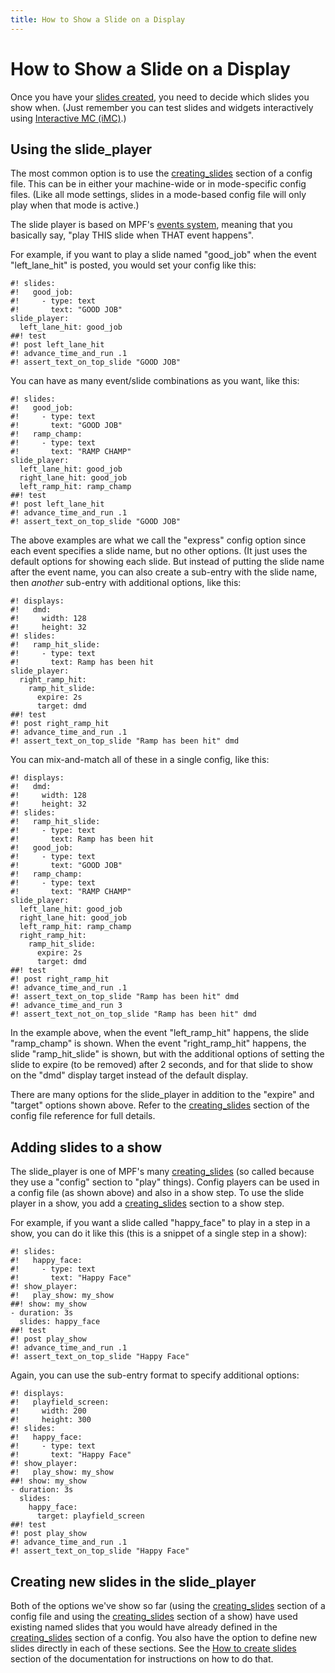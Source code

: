```yaml
---
title: How to Show a Slide on a Display
---
```


# How to Show a Slide on a Display


Once you have your [slides created](creating_slides.md), you need to decide which slides you show when. (Just
remember you can test slides and widgets interactively using
[Interactive MC (iMC)](../../tools/imc.md).)

## Using the slide_player

The most common option is to use the
[creating_slides](../../config/slide_player.md) section of a config
file. This can be in either your machine-wide or in mode-specific config
files. (Like all mode settings, slides in a mode-based config file will
only play when that mode is active.)

The slide player is based on MPF's
[events system](../../events/index.md), meaning
that you basically say, "play THIS slide when THAT event happens".

For example, if you want to play a slide named "good_job" when the
event "left_lane_hit" is posted, you would set your config like this:

``` mpf-mc-config
#! slides:
#!   good_job:
#!     - type: text
#!       text: "GOOD JOB"
slide_player:
  left_lane_hit: good_job
##! test
#! post left_lane_hit
#! advance_time_and_run .1
#! assert_text_on_top_slide "GOOD JOB"
```

You can have as many event/slide combinations as you want, like this:

``` mpf-mc-config
#! slides:
#!   good_job:
#!     - type: text
#!       text: "GOOD JOB"
#!   ramp_champ:
#!     - type: text
#!       text: "RAMP CHAMP"
slide_player:
  left_lane_hit: good_job
  right_lane_hit: good_job
  left_ramp_hit: ramp_champ
##! test
#! post left_lane_hit
#! advance_time_and_run .1
#! assert_text_on_top_slide "GOOD JOB"
```

The above examples are what we call the "express" config option since
each event specifies a slide name, but no other options. (It just uses
the default options for showing each slide. But instead of putting the
slide name after the event name, you can also create a sub-entry with
the slide name, then *another* sub-entry with additional options, like
this:

``` mpf-mc-config
#! displays:
#!   dmd:
#!     width: 128
#!     height: 32
#! slides:
#!   ramp_hit_slide:
#!     - type: text
#!       text: Ramp has been hit
slide_player:
  right_ramp_hit:
    ramp_hit_slide:
      expire: 2s
      target: dmd
##! test
#! post right_ramp_hit
#! advance_time_and_run .1
#! assert_text_on_top_slide "Ramp has been hit" dmd
```

You can mix-and-match all of these in a single config, like this:

``` mpf-mc-config
#! displays:
#!   dmd:
#!     width: 128
#!     height: 32
#! slides:
#!   ramp_hit_slide:
#!     - type: text
#!       text: Ramp has been hit
#!   good_job:
#!     - type: text
#!       text: "GOOD JOB"
#!   ramp_champ:
#!     - type: text
#!       text: "RAMP CHAMP"
slide_player:
  left_lane_hit: good_job
  right_lane_hit: good_job
  left_ramp_hit: ramp_champ
  right_ramp_hit:
    ramp_hit_slide:
      expire: 2s
      target: dmd
##! test
#! post right_ramp_hit
#! advance_time_and_run .1
#! assert_text_on_top_slide "Ramp has been hit" dmd
#! advance_time_and_run 3
#! assert_text_not_on_top_slide "Ramp has been hit" dmd
```

In the example above, when the event "left_ramp_hit" happens, the
slide "ramp_champ" is shown. When the event "right_ramp_hit"
happens, the slide "ramp_hit_slide" is shown, but with the additional
options of setting the slide to expire (to be removed) after 2 seconds,
and for that slide to show on the "dmd" display target instead of the
default display.

There are many options for the slide_player in addition to the
"expire" and "target" options shown above. Refer to the
[creating_slides](../../config/slide_player.md) section of the
config file reference for full details.

## Adding slides to a show

The slide_player is one of MPF's many
[creating_slides](../../config_players/index.md) (so called because
they use a "config" section to "play" things). Config players can be
used in a config file (as shown above) and also in a show step. To use
the slide player in a show, you add a [creating_slides](../../config/slides.md) section to a show step.

For example, if you want a slide called "happy_face" to play in a step
in a show, you can do it like this (this is a snippet of a single step
in a show):

``` mpf-mc-config
#! slides:
#!   happy_face:
#!     - type: text
#!       text: "Happy Face"
#! show_player:
#!   play_show: my_show
##! show: my_show
- duration: 3s
  slides: happy_face
##! test
#! post play_show
#! advance_time_and_run .1
#! assert_text_on_top_slide "Happy Face"
```

Again, you can use the sub-entry format to specify additional options:

``` mpf-mc-config
#! displays:
#!   playfield_screen:
#!     width: 200
#!     height: 300
#! slides:
#!   happy_face:
#!     - type: text
#!       text: "Happy Face"
#! show_player:
#!   play_show: my_show
##! show: my_show
- duration: 3s
  slides:
    happy_face:
      target: playfield_screen
##! test
#! post play_show
#! advance_time_and_run .1
#! assert_text_on_top_slide "Happy Face"
```

## Creating new slides in the slide_player

Both of the options we've show so far (using the
[creating_slides](../../config/slide_player.md) section of a config
file and using the [creating_slides](../../config/slides.md)
section of a show) have used existing named slides that you would have
already defined in the [creating_slides](../../config/slides.md)
section of a config. You also have the option to define new slides
directly in each of these sections. See the
[How to create slides](creating_slides.md) section of the
documentation for instructions on how to do that.

